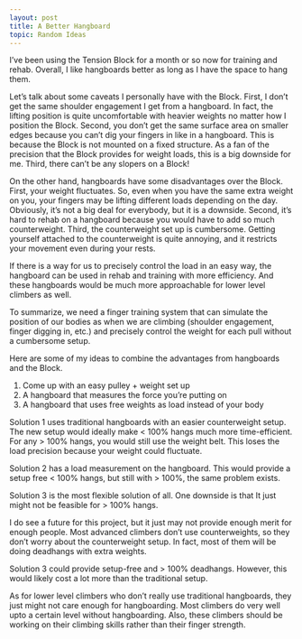 ```yaml
---
layout: post
title: A Better Hangboard
topic: Random Ideas
---
```


I’ve been using the Tension Block for a month or so now for training and rehab.
Overall, I like hangboards better as long as I have the space to hang them.

Let’s talk about some caveats I personally have with the Block.
First, I don’t get the same shoulder engagement I get from a hangboard.
In fact, the lifting position is quite uncomfortable with heavier weights no matter how I position the Block.
Second, you don’t get the same surface area on smaller edges because you can’t dig your fingers in like in a hangboard.
This is because the Block is not mounted on a fixed structure.
As a fan of the precision that the Block provides for weight loads, this is a big downside for me.
Third, there can’t be any slopers on a Block!

On the other hand, hangboards have some disadvantages over the Block.
First, your weight fluctuates.
So, even when you have the same extra weight on you, your fingers may be lifting different loads depending on the day.
Obviously, it’s not a big deal for everybody, but it is a downside.
Second, it’s hard to rehab on a hangboard because you would have to add so much counterweight.
Third, the counterweight set up is cumbersome.
Getting yourself attached to the counterweight is quite annoying, and it restricts your movement even during your rests.

If there is a way for us to precisely control the load in an easy way, the hangboard can be used in rehab and training with more efficiency.
And these hangboards would be much more approachable for lower level climbers as well.

To summarize, we need a finger training system that can simulate the position of our bodies as when we are climbing (shoulder engagement, finger digging in, etc.) and precisely control the weight for each pull without a cumbersome setup.

Here are some of my ideas to combine the advantages from hangboards and the Block.
1. Come up with an easy pulley + weight set up
2. A hangboard that measures the force you’re putting on
3. A hangboard that uses free weights as load instead of your body

Solution 1 uses traditional hangboards with an easier counterweight setup.
The new setup would ideally make < 100% hangs much more time-efficient.
For any > 100% hangs, you would still use the weight belt.
This loses the load precision because your weight could fluctuate.

Solution 2 has a load measurement on the hangboard.
This would provide a setup free < 100% hangs, but still with > 100%, the same problem exists.

Solution 3 is the most flexible solution of all.
One downside is that It just might not be feasible for > 100% hangs.

I do see a future for this project, but it just may not provide enough merit for enough people.
Most advanced climbers don’t use counterweights, so they don’t worry about the counterweight setup.
In fact, most of them will be doing deadhangs with extra weights.

Solution 3 could provide setup-free and > 100% deadhangs.
However, this would likely cost a lot more than the traditional setup.

As for lower level climbers who don’t really use traditional hangboards, they just might not care enough for hangboarding.
Most climbers do very well upto a certain level without hangboarding.
Also, these climbers should be working on their climbing skills rather than their finger strength.
